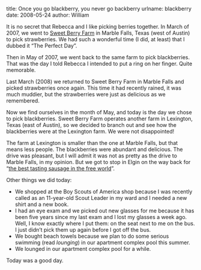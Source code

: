 title: Once you go blackberry, you never go backberry
urlname: blackberry
date: 2008-05-24
author: William

It is no secret that Rebecca and I like picking berries together. In March of
2007, we went to [Sweet Berry Farm][a] in Marble Falls, Texas (west of Austin)
to pick strawberries. We had such a wonderful time (I did, at least) that I
dubbed it &ldquo;The Perfect Day&rdquo;.

Then in May of 2007, we went back to the same farm to pick blackberries. That
was the day I told Rebecca I intended to put a ring on her finger. Quite
memorable.

Last March (2008) we returned to Sweet Berry Farm in Marble Falls and picked
strawberries once again. This time it had recently rained, it was much muddier,
but the strawberries were just as delicious as we remembered.

Now we find ourselves in the month of May, and today is the day we chose to pick
blackberries. Sweet Berry Farm operates another farm in Lexington, Texas (east
of Austin), so we decided to branch out and see how the blackberries were at the
Lexington farm. We were not disappointed!

The farm at Lexington is smaller than the one at Marble Falls, but that means
less people. The blackberries were abundant and delicious. The drive was
pleasant, but I will admit it was not as pretty as the drive to Marble Falls, in
my opinion. But we got to stop in Elgin on the way back for &ldquo;[the best
tasting sausage in the free world][b]&rdquo;.

Other things we did today:

*   We shopped at the Boy Scouts of America shop because I was recently called
    as an 11-year-old Scout Leader in my ward and I needed a new shirt and a new
    book.
*   I had an eye exam and we picked out new glasses for me because it has been
    five years since my last exam and I lost my glasses a week ago. Well, I know
    exactly where I put them: on the seat next to me on the bus. I just
    didn&#x02bc;t pick them up again before I got off the bus.
*   We bought beach towels because we plan to do some serious swimming (read
    *lounging*) in our apartment complex pool this summer.
*   We lounged in our apartment complex pool for a while.

Today was a good day.

[a]: https://sweetberryfarm.com/index.html
[b]: https://cuetopiatexas.com/
